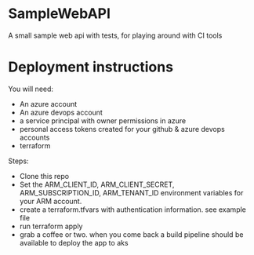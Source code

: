 # SampleWebAPI
A small sample web api with tests, for playing around with CI tools

# Deployment instructions
You will need:
- An azure account
- An azure devops account
- a service principal with owner permissions in azure
- personal access tokens created for your github & azure devops accounts
- terraform

Steps:
- Clone this repo
- Set the ARM_CLIENT_ID, ARM_CLIENT_SECRET, ARM_SUBSCRIPTION_ID, ARM_TENANT_ID environment variables for your ARM account.
- create a terraform.tfvars with authentication information. see example file
- run terraform apply
- grab a coffee or two.  when you come back a build pipeline should be available to deploy the app to aks